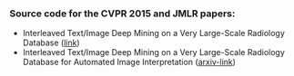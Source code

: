 ### Source code for the CVPR 2015 and JMLR papers:
- Interleaved Text/Image Deep Mining on a Very Large-Scale Radiology Database ([link](http://www.cv-foundation.org/openaccess/content_cvpr_2015/html/Shin_Interleaved_TextImage_Deep_2015_CVPR_paper.html))
- Interleaved Text/Image Deep Mining on a Very Large-Scale Radiology Database for Automated Image Interpretation ([arxiv-link](http://arxiv.org/abs/1505.00670))
